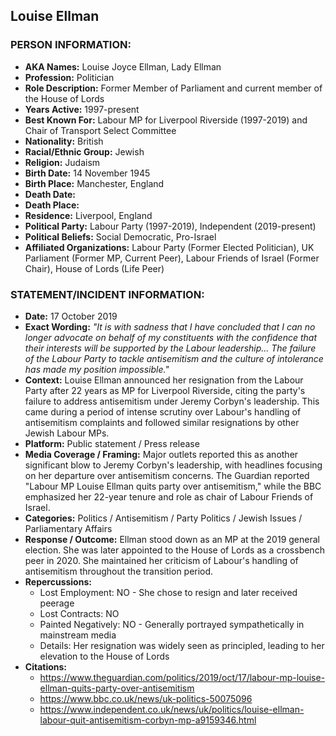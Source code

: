 ## Louise Ellman

### PERSON INFORMATION:
- **AKA Names:** Louise Joyce Ellman, Lady Ellman
- **Profession:** Politician
- **Role Description:** Former Member of Parliament and current member of the House of Lords
- **Years Active:** 1997-present
- **Best Known For:** Labour MP for Liverpool Riverside (1997-2019) and Chair of Transport Select Committee
- **Nationality:** British
- **Racial/Ethnic Group:** Jewish
- **Religion:** Judaism
- **Birth Date:** 14 November 1945
- **Birth Place:** Manchester, England
- **Death Date:** 
- **Death Place:** 
- **Residence:** Liverpool, England
- **Political Party:** Labour Party (1997-2019), Independent (2019-present)
- **Political Beliefs:** Social Democratic, Pro-Israel
- **Affiliated Organizations:** Labour Party (Former Elected Politician), UK Parliament (Former MP, Current Peer), Labour Friends of Israel (Former Chair), House of Lords (Life Peer)

### STATEMENT/INCIDENT INFORMATION:
- **Date:** 17 October 2019
- **Exact Wording:** *"It is with sadness that I have concluded that I can no longer advocate on behalf of my constituents with the confidence that their interests will be supported by the Labour leadership... The failure of the Labour Party to tackle antisemitism and the culture of intolerance has made my position impossible."*
- **Context:** Louise Ellman announced her resignation from the Labour Party after 22 years as MP for Liverpool Riverside, citing the party's failure to address antisemitism under Jeremy Corbyn's leadership. This came during a period of intense scrutiny over Labour's handling of antisemitism complaints and followed similar resignations by other Jewish Labour MPs.
- **Platform:** Public statement / Press release
- **Media Coverage / Framing:** Major outlets reported this as another significant blow to Jeremy Corbyn's leadership, with headlines focusing on her departure over antisemitism concerns. The Guardian reported "Labour MP Louise Ellman quits party over antisemitism," while the BBC emphasized her 22-year tenure and role as chair of Labour Friends of Israel.
- **Categories:** Politics / Antisemitism / Party Politics / Jewish Issues / Parliamentary Affairs
- **Response / Outcome:** Ellman stood down as an MP at the 2019 general election. She was later appointed to the House of Lords as a crossbench peer in 2020. She maintained her criticism of Labour's handling of antisemitism throughout the transition period.
- **Repercussions:**
  - Lost Employment: NO - She chose to resign and later received peerage
  - Lost Contracts: NO
  - Painted Negatively: NO - Generally portrayed sympathetically in mainstream media
  - Details: Her resignation was widely seen as principled, leading to her elevation to the House of Lords
- **Citations:** 
  - https://www.theguardian.com/politics/2019/oct/17/labour-mp-louise-ellman-quits-party-over-antisemitism
  - https://www.bbc.co.uk/news/uk-politics-50075096
  - https://www.independent.co.uk/news/uk/politics/louise-ellman-labour-quit-antisemitism-corbyn-mp-a9159346.html